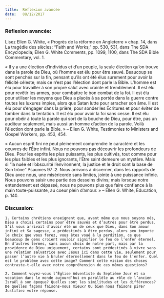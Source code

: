 ```yaml
---
title:  Réflexion avancée
date:   08/12/2017
---
```


### Réflexion avancée:

Lisez Ellen G. White, « Progrès de la réforme en Angleterre » chap. 14, dans La tragédie des siècles; “Faith and Works,” pp. 530, 531, dans The SDA Encyclopedia; Ellen G. White Comments, pp. 1099, 1100, dans The SDA Bible Commentary, vol. 1. 

« Il y a une élection d’individus et d’un peuple, la seule élection qu’on trouve dans la parole de Dieu, où l’homme est élu pour être sauvé. Beaucoup se sont penchés sur la fin, pensant qu’ils ont été élus surement pour avoir la félicité céleste; mais ce n’est pas l’élection dont parle la Bible. L’homme est élu pour travailler à son propre salut avec crainte et tremblement. Il est élu pour revêtir les armes, pour combattre le bon combat de la foi. Il est élu pour utiliser les moyens que Dieu a placés à sa portée dans la guerre contre toutes les luxures impies, alors que Satan lutte pour arracher son âme. Il est élu pour s’engager dans la prière, pour sonder les Écritures et pour éviter de tomber dans la tentation. Il est élu pour avoir la foi sans cesse. Il est élu pour obéir à toute la parole qui sort de la bouche de Dieu, pour être, pas un auditeur seulement, mais aussi un homme d’action de la parole. Voilà l’élection dont parle la Bible. » – Ellen G. White, Testimonies to Ministers and Gospel Workers, pp. 453, 454. 

« Aucun esprit fini ne peut pleinement comprendre le caractère et les oeuvres de l’Être infini. Nous ne pouvons pas découvrir les profondeurs de Dieu. Pour les esprits les plus puissants, les plus cultivés, tout comme pour les plus faibles et les plus ignorants, l’Être saint demeure un mystère. Mais si “la nuée et l’obscurité l’environnent, la justice et le droit sont la base de Son trône” Psaumes 97 :2. Nous arrivons à discerner, dans les rapports de Dieu avec nous, une miséricorde sans limites, jointe à une puissance infinie. Nous pouvons saisir une partie des desseins divins; mais lorsque notre entendement est dépassé, nous ne pouvons plus que faire confiance à la main toute-puissante, au coeur plein d’amour. » – Ellen G. White, Education, p. 140. 

### Discussion:

`1. Certains chrétiens enseignent que, avant même que nous soyons nés, Dieu a choisi certains pour être sauvés et d’autres pour être perdus. S’il vous arrivait d’avoir été un de ceux que Dieu, dans Son amour infini et Sa sagesse, a prédestinés à être perdus, alors peu importe le choix que vous ferez, vous êtes voué à la perdition, ce que beaucoup de gens croient vouloir signifier le feu de l’enfer éternel. En d’autres termes, sans aucun choix de notre part, mais par la providence de Dieu uniquement, certains sont prédestinés à vivre sans une relation salvatrice avec Jésus ici dans cette vie, seulement pour passer l’autre vie à bruler éternellement dans le feu de l’enfer. Quel est le problème avec cette image? Comment cette vision des choses contraste-t-elle avec notre compréhension de ces mêmes questions?` 

`2. Comment voyez-vous l’Église Adventiste du Septième Jour et sa vocation dans le monde aujourd’hui en parallèle au rôle de l’ancien Israël à son époque? Quelles sont les similitudes et les différences? De quelles façons faisons-nous mieux? Ou bien nous faisons pire? Justifiez votre réponse.`